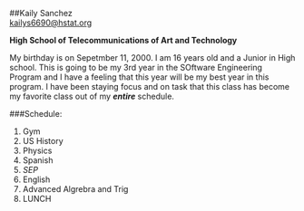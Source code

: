 ##Kaily Sanchez  
kailys6690@hstat.org

**High School of Telecommunications of Art and Technology**

My birthday is on Sepetmber 11, 2000. I am 16 years old and a Junior in High school. This is going to be my 3rd year in the SOftware Engineering Program and I have a feeling that this year will be my best year in this program. I have been staying focus and on task that this class has become my favorite class out of my **_entire_** schedule.  

###Schedule:  
1. Gym
2. US History
3. Physics
4. Spanish
5. _SEP_
6. English
7. Advanced Algrebra and Trig
8. LUNCH
